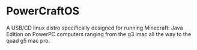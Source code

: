 # PowerCraftOS
A USB/CD linux distro specifically designed for running Minecraft: Java Edition on PowerPC computers ranging from the g3 imac all the way to the quad g5 mac pro.
